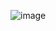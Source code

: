 ![image](https://user-images.githubusercontent.com/8146111/220926861-314d8c08-4ff6-496b-b82d-5092b15f028b.png)
